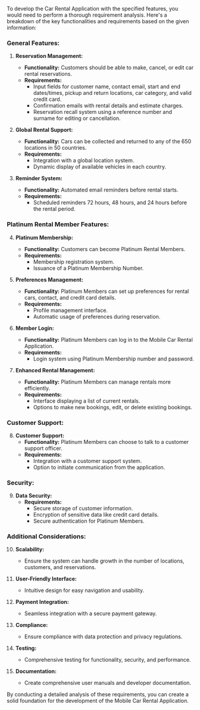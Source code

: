 To develop the Car Rental Application with the specified features, you would need to perform a thorough requirement analysis. Here's a breakdown of the key functionalities and requirements based on the given information:

### General Features:

1. **Reservation Management:**
   - **Functionality:** Customers should be able to make, cancel, or edit car rental reservations.
   - **Requirements:**
     - Input fields for customer name, contact email, start and end dates/times, pickup and return locations, car category, and valid credit card.
     - Confirmation emails with rental details and estimate charges.
     - Reservation recall system using a reference number and surname for editing or cancellation.

2. **Global Rental Support:**
   - **Functionality:** Cars can be collected and returned to any of the 650 locations in 50 countries.
   - **Requirements:**
     - Integration with a global location system.
     - Dynamic display of available vehicles in each country.

3. **Reminder System:**
   - **Functionality:** Automated email reminders before rental starts.
   - **Requirements:**
     - Scheduled reminders 72 hours, 48 hours, and 24 hours before the rental period.

### Platinum Rental Member Features:

4. **Platinum Membership:**
   - **Functionality:** Customers can become Platinum Rental Members.
   - **Requirements:**
     - Membership registration system.
     - Issuance of a Platinum Membership Number.

5. **Preferences Management:**
   - **Functionality:** Platinum Members can set up preferences for rental cars, contact, and credit card details.
   - **Requirements:**
     - Profile management interface.
     - Automatic usage of preferences during reservation.

6. **Member Login:**
   - **Functionality:** Platinum Members can log in to the Mobile Car Rental Application.
   - **Requirements:**
     - Login system using Platinum Membership number and password.

7. **Enhanced Rental Management:**
   - **Functionality:** Platinum Members can manage rentals more efficiently.
   - **Requirements:**
     - Interface displaying a list of current rentals.
     - Options to make new bookings, edit, or delete existing bookings.

### Customer Support:

8. **Customer Support:**
   - **Functionality:** Platinum Members can choose to talk to a customer support officer.
   - **Requirements:**
     - Integration with a customer support system.
     - Option to initiate communication from the application.

### Security:

9. **Data Security:**
   - **Requirements:**
     - Secure storage of customer information.
     - Encryption of sensitive data like credit card details.
     - Secure authentication for Platinum Members.

### Additional Considerations:

10. **Scalability:**
    - Ensure the system can handle growth in the number of locations, customers, and reservations.

11. **User-Friendly Interface:**
    - Intuitive design for easy navigation and usability.

12. **Payment Integration:**
    - Seamless integration with a secure payment gateway.

13. **Compliance:**
    - Ensure compliance with data protection and privacy regulations.

14. **Testing:**
    - Comprehensive testing for functionality, security, and performance.

15. **Documentation:**
    - Create comprehensive user manuals and developer documentation.

By conducting a detailed analysis of these requirements, you can create a solid foundation for the development of the Mobile Car Rental Application.